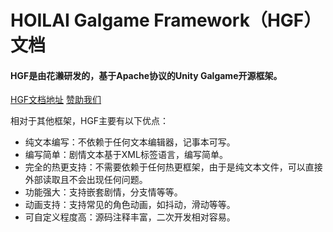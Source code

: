 # HOILAI Galgame Framework（HGF）文档
#### HGF是由花濑研发的，基于Apache协议的Unity Galgame开源框架。

[HGF文档地址](https://doc.hoilai.com/project-3/ "HGF文档")
[赞助我们](https://sponsor.hoilai.com/ "赞助我们")

相对于其他框架，HGF主要有以下优点：

- 纯文本编写：不依赖于任何文本编辑器，记事本可写。
- 编写简单：剧情文本基于XML标签语言，编写简单。
- 完全的热更支持：不需要依赖于任何热更框架，由于是纯文本文件，可以直接外部读取且不会出现任何问题。
- 功能强大：支持嵌套剧情，分支情等等。
- 动画支持：支持常见的角色动画，如抖动，滑动等等。
- 可自定义程度高：源码注释丰富，二次开发相对容易。
